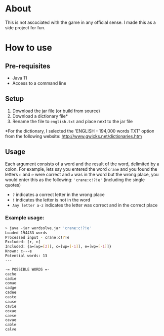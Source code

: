 # About
This is not ascociated with the game in any official sense. I made this as a side project for fun.

# How to use
## Pre-requisites
- Java 11
- Access to a command line

## Setup
1. Download the jar file (or build from source)
2. Download a dictionary file\*
3. Rename the file to `english.txt` and place next to the jar file

\*For the dictionary, I selected the 'ENGLISH - 194,000 words TXT' option from the following website: http://www.gwicks.net/dictionaries.htm

## Usage

Each argument consists of a word and the result of the word, delimited by a colon. For example, lets say you entered the word ``crane`` and you found the letters ``c`` and ``e`` were correct and ``a`` was in the word but the wrong place, you would enter this as the following: ``'crane:c!?!e'`` (including the single quotes)

- ``?`` indicates a correct letter in the wrong place
- ``!`` indicates the letter is not in the word
- ``Any letter a-z`` indicates the letter was correct and in the correct place

### Example usage:

```bash
> java -jar wordsolve.jar 'crane:c!?!e'
Loaded 194433 words
Processed input - crane:c!?!e
Excluded: [r, n]
Included: {a=[wp=[2]], c=[wp=[-1]], e=[wp=[-1]]}
Known: c---e
Potential words: 13
---

-= POSSIBLE WORDS =-
cache
cadie
comae
cadge
cadee
caste
cause
cavie
coxae
caese
cavae
cable
calve
```

